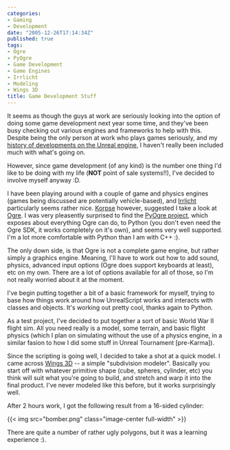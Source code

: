 ```yaml
---
categories:
- Gaming
- Development
date: "2005-12-26T17:14:34Z"
published: true
tags:
- Ogre
- PyOgre
- Game Development
- Game Engines
- Irrlicht
- Modeling
- Wings 3D
title: Game Development Stuff
---
```


It seems as though the guys at work are seriously looking into the
option of doing some game development next year some time, and they've
been busy checking out various engines and frameworks to help with this.
Despite being the only person at work who plays games seriously, and my
[history of developments on the Unreal
engine](http://unreal.co.za/shrimp/), I haven't really been included
much with what's going on.

However, since game development (of any kind) is the number one thing
I'd like to be doing with my life (**NOT** point of sale systems!!),
I've decided to involve myself anyway :D.

I have been playing around with a couple of game and physics engines
(games being discussed are potentially vehicle-based), and
[Irrlicht](http://irrlicht.sourceforge.net/) particularly seems rather
nice. [Korpse](http://kaydash.za.net/) however, suggested I take a look
at [Ogre](http://www.ogre3d.org/). I was very pleasently surprised to
find the [PyOgre project](http://www.ogre3d.org/wiki/index.php/PyOgre),
which exposes about everything Ogre can do, to Python (you don't even
need the Ogre SDK, it works completely on it's own), and seems very well
supported. I'm a lot more comfortable with Python than I am with C++ :).

The only down side, is that Ogre is not a complete game engine, but
rather simply a graphics engine. Meaning, I'll have to work out how to
add sound, physics, advanced input options (Ogre does support keyboards
at least), etc on my own. There are a lot of options available for all
of those, so I'm not really worried about it at the moment.

I've begin putting together a bit of a basic framework for myself,
trying to base how things work around how UnrealScript works and
interacts with classes and objects. It's working out pretty cool, thanks
again to Python.

As a test project, I've decided to put together a sort of basic World
War II flight sim. All you need really is a model, some terrain, and
basic flight physics (which I plan on simulating without the use of a
physics engine, in a similar fasion to how I did some stuff in Unreal
Tournament \[pre-Karma\]).

Since the scripting is going well, I decided to take a shot at a quick
model. I came across [Wings 3D](http://www.wings3d.com/) -- a simple
"subdivision modeler". Basically you start off with whatever primitive
shape (cube, spheres, cylinder, etc) you think will suit what you're
going to build, and stretch and warp it into the final product. I've
never modeled like this before, but it works surprisingly well.

After 2 hours work, I got the following result from a 16-sided cylinder:

{{< img src="bomber.png" class="image-center full-width" >}}

There are quite a number of rather ugly polygons, but it was a learning
experience :).
